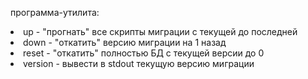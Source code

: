 программа-утилита:
<li> up - "прогнать" все скрипты миграции с текущей до последней
<li> down - "откатить" версию миграции на 1 назад
<li> reset - "откатить" полностью БД с текущей версии до 0
<li> version - вывести в stdout текущую версию миграции
